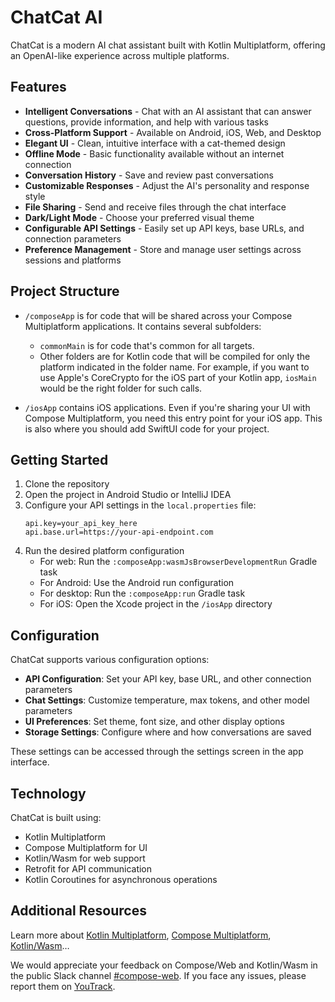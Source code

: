 # ChatCat AI

ChatCat is a modern AI chat assistant built with Kotlin Multiplatform, offering an OpenAI-like experience across multiple platforms.

## Features

- **Intelligent Conversations** - Chat with an AI assistant that can answer questions, provide information, and help with various tasks
- **Cross-Platform Support** - Available on Android, iOS, Web, and Desktop
- **Elegant UI** - Clean, intuitive interface with a cat-themed design
- **Offline Mode** - Basic functionality available without an internet connection
- **Conversation History** - Save and review past conversations
- **Customizable Responses** - Adjust the AI's personality and response style
- **File Sharing** - Send and receive files through the chat interface
- **Dark/Light Mode** - Choose your preferred visual theme
- **Configurable API Settings** - Easily set up API keys, base URLs, and connection parameters
- **Preference Management** - Store and manage user settings across sessions and platforms

## Project Structure

* `/composeApp` is for code that will be shared across your Compose Multiplatform applications.
  It contains several subfolders:
  - `commonMain` is for code that's common for all targets.
  - Other folders are for Kotlin code that will be compiled for only the platform indicated in the folder name.
    For example, if you want to use Apple's CoreCrypto for the iOS part of your Kotlin app,
    `iosMain` would be the right folder for such calls.

* `/iosApp` contains iOS applications. Even if you're sharing your UI with Compose Multiplatform, 
  you need this entry point for your iOS app. This is also where you should add SwiftUI code for your project.

## Getting Started

1. Clone the repository
2. Open the project in Android Studio or IntelliJ IDEA
3. Configure your API settings in the `local.properties` file:
   ```
   api.key=your_api_key_here
   api.base.url=https://your-api-endpoint.com
   ```
4. Run the desired platform configuration
   - For web: Run the `:composeApp:wasmJsBrowserDevelopmentRun` Gradle task
   - For Android: Use the Android run configuration
   - For desktop: Run the `:composeApp:run` Gradle task
   - For iOS: Open the Xcode project in the `/iosApp` directory

## Configuration

ChatCat supports various configuration options:

- **API Configuration**: Set your API key, base URL, and other connection parameters
- **Chat Settings**: Customize temperature, max tokens, and other model parameters
- **UI Preferences**: Set theme, font size, and other display options
- **Storage Settings**: Configure where and how conversations are saved

These settings can be accessed through the settings screen in the app interface.

## Technology

ChatCat is built using:
- Kotlin Multiplatform
- Compose Multiplatform for UI
- Kotlin/Wasm for web support
- Retrofit for API communication
- Kotlin Coroutines for asynchronous operations

## Additional Resources

Learn more about [Kotlin Multiplatform](https://www.jetbrains.com/help/kotlin-multiplatform-dev/get-started.html),
[Compose Multiplatform](https://github.com/JetBrains/compose-multiplatform/#compose-multiplatform),
[Kotlin/Wasm](https://kotl.in/wasm/)…

We would appreciate your feedback on Compose/Web and Kotlin/Wasm in the public Slack channel [#compose-web](https://slack-chats.kotlinlang.org/c/compose-web).
If you face any issues, please report them on [YouTrack](https://youtrack.jetbrains.com/newIssue?project=CMP).